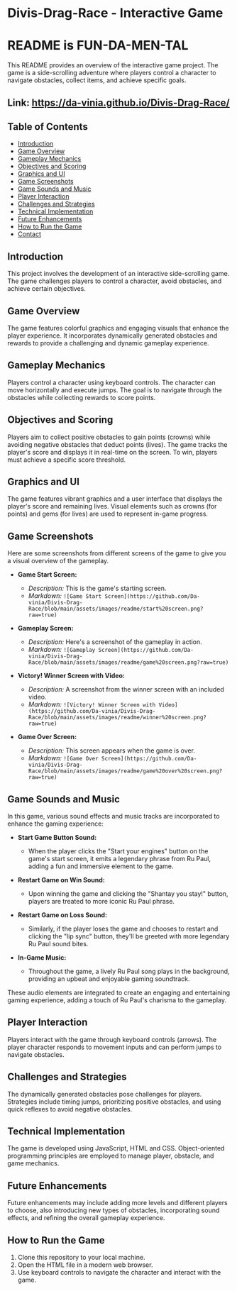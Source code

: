 # Divis-Drag-Race - Interactive Game
#  README is FUN-DA-MEN-TAL

This README provides an overview of the interactive game project. The game is a side-scrolling adventure where players control a character to navigate obstacles, collect items, and achieve specific goals.

## Link: https://da-vinia.github.io/Divis-Drag-Race/

## Table of Contents
- [Introduction](#introduction)
- [Game Overview](#game-overview)
- [Gameplay Mechanics](#gameplay-mechanics)
- [Objectives and Scoring](#objectives-and-scoring)
- [Graphics and UI](#graphics-and-ui)
- [Game Screenshots](#game-screenshots)
- [Game Sounds and Music](#game-sounds-and-music)
- [Player Interaction](#player-interaction)
- [Challenges and Strategies](#challenges-and-strategies)
- [Technical Implementation](#technical-implementation)
- [Future Enhancements](#future-enhancements)
- [How to Run the Game](#how-to-run-the-game)
- [Contact](#contact)

## Introduction
This project involves the development of an interactive side-scrolling game. The game challenges players to control a character, avoid obstacles, and achieve certain objectives.

## Game Overview
The game features colorful graphics and engaging visuals that enhance the player experience. It incorporates dynamically generated obstacles and rewards to provide a challenging and dynamic gameplay experience.

## Gameplay Mechanics
Players control a character using keyboard controls. The character can move horizontally and execute jumps. The goal is to navigate through the obstacles while collecting rewards to score points.

## Objectives and Scoring
Players aim to collect positive obstacles to gain points (crowns) while avoiding negative obstacles that deduct points (lives). The game tracks the player's score and displays it in real-time on the screen. To win, players must achieve a specific score threshold.

## Graphics and UI
The game features vibrant graphics and a user interface that displays the player's score and remaining lives. Visual elements such as crowns (for points) and gems (for lives) are used to represent in-game progress.

## Game Screenshots
Here are some screenshots from different screens of the game to give you a visual overview of the gameplay.

- **Game Start Screen:**
  - *Description:* This is the game's starting screen.
  - *Markdown:* `![Game Start Screen](https://github.com/Da-vinia/Divis-Drag-Race/blob/main/assets/images/readme/start%20screen.png?raw=true)`

- **Gameplay Screen:**
  - *Description:* Here's a screenshot of the gameplay in action.
  - *Markdown:* `![Gameplay Screen](https://github.com/Da-vinia/Divis-Drag-Race/blob/main/assets/images/readme/game%20screen.png?raw=true)`

- **Victory! Winner Screen with Video:**
  - *Description:* A screenshot from the winner screen with an included video.
  - *Markdown:* `![Victory! Winner Screen with Video](https://github.com/Da-vinia/Divis-Drag-Race/blob/main/assets/images/readme/winner%20screen.png?raw=true)`

- **Game Over Screen:**
  - *Description:* This screen appears when the game is over.
  - *Markdown:* `![Game Over Screen](https://github.com/Da-vinia/Divis-Drag-Race/blob/main/assets/images/readme/game%20over%20screen.png?raw=true)`
 
## Game Sounds and Music
In this game, various sound effects and music tracks are incorporated to enhance the gaming experience:

- **Start Game Button Sound:**
  - When the player clicks the "Start your engines" button on the game's start screen, it emits a legendary phrase from Ru Paul, adding a fun and immersive element to the game.

- **Restart Game on Win Sound:**
  - Upon winning the game and clicking the "Shantay you stay!" button, players are treated to more iconic Ru Paul phrase.

- **Restart Game on Loss Sound:**
  - Similarly, if the player loses the game and chooses to restart and clicking the "lip sync" button, they'll be greeted with more legendary Ru Paul sound bites.

- **In-Game Music:**
  - Throughout the game, a lively Ru Paul song plays in the background, providing an upbeat and enjoyable gaming soundtrack.

These audio elements are integrated to create an engaging and entertaining gaming experience, adding a touch of Ru Paul's charisma to the gameplay.

## Player Interaction
Players interact with the game through keyboard controls (arrows). The player character responds to movement inputs and can perform jumps to navigate obstacles.

## Challenges and Strategies
The dynamically generated obstacles pose challenges for players. Strategies include timing jumps, prioritizing positive obstacles, and using quick reflexes to avoid negative obstacles.

## Technical Implementation
The game is developed using JavaScript, HTML and CSS. Object-oriented programming principles are employed to manage player, obstacle, and game mechanics.

## Future Enhancements
Future enhancements may include adding more levels and different players to choose, also introducing new types of obstacles, incorporating sound effects, and refining the overall gameplay experience.

## How to Run the Game
1. Clone this repository to your local machine.
2. Open the HTML file in a modern web browser.
3. Use keyboard controls to navigate the character and interact with the game.

